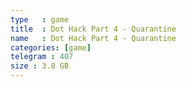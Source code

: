 ```yaml
---
type   : game
title  : Dot Hack Part 4 - Quarantine
name   : Dot Hack Part 4 - Quarantine
categories: [game]
telegram : 407
size : 3.8 GB
---
```



